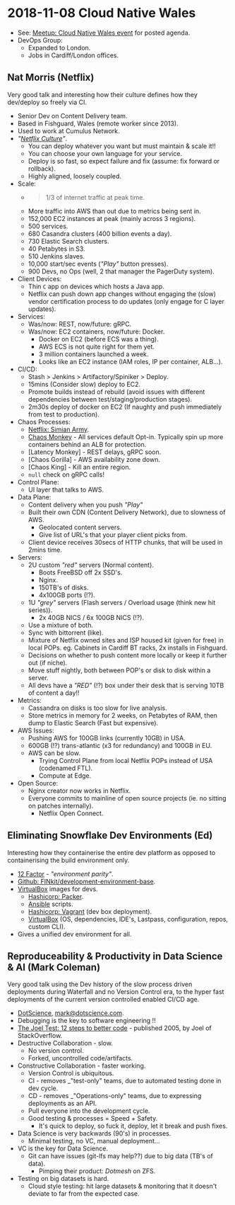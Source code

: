 2018-11-08 Cloud Native Wales
=============================

* See: [Meetup: Cloud Native Wales event] for posted agenda.
* DevOps Group:
    * Expanded to London.
    * Jobs in Cardiff/London offices.

Nat Morris (Netflix)
--------------------

Very good talk and interesting how their culture defines how they dev/deploy so
freely via CI.

* Senior Dev on Content Delivery team.
* Based in Fishguard, Wales (remote worker since 2013).
* Used to work at Cumulus Network.
* _"[Netflix Culture]"_.
    * You can deploy whatever you want but must maintain & scale it!!
    * You can choose your own language for your service.
    * Deploy is so fast, so expect failure and fix (assume: fix forward or
      rollback).
    * Highly aligned, loosely coupled.
* Scale:
    * > 1/3 of internet traffic at peak time.
    * More traffic into AWS than out due to metrics being sent in.
    * 152,000 EC2 instances at peak (mainly across 3 regions).
    * 500 services.
    * 680 Casandra clusters (400 billion events a day).
    * 730 Elastic Search clusters.
    * 40 Petabytes in S3.
    * 510 Jenkins slaves.
    * 10,000 start/sec events (_"Play"_ button presses).
    * 900 Devs, no Ops (well, 2 that manager the PagerDuty system).
* Client Devices:
    * Thin `C` app on devices which hosts a Java app.
    * Netflix can push down app changes without engaging the (slow) vendor
      certification process to do updates (only engage for C layer updates).
* Services:
    * Was/now: REST, now/future: gRPC.
    * Was/now: EC2 containers, now/future: Docker.
        * Docker on EC2 (before ECS was a thing).
        * AWS ECS is not quite right for them yet.
        * 3 million containers launched a week.
        * Looks like an EC2 instance (IAM roles, IP per container, ALB...).
* CI/CD:
    * Stash > Jenkins > Artifactory/Spiniker > Deploy.
    * 15mins (Consider slow) deploy to EC2.
    * Promote builds instead of rebuild (avoid issues with different
      dependencies between test/staging/production stages).
    * 2m30s deploy of docker on EC2 (If naughty and push immediately from test
      to production).
* Chaos Processes:
    * [Netflix: Simian Army].
    * [Chaos Monkey] - All services default Opt-in. Typically spin up more
      containers behind an ALB for protection.
    * [Latency Monkey] - REST delays, gRPC soon.
    * [Chaos Gorilla] - AWS availability zone down.
    * [Chaos King] - Kill an entire region.
    * `null` check on gRPC calls!
* Control Plane:
    * UI layer that talks to AWS.
* Data Plane:
    * Content delivery when you push _"Play"_
    * Built their own CDN (Content Delivery Network), due to slowness of AWS.
        * Geolocated content servers.
        * Give list of URL's that your player client picks from.
    * Client device receives 30secs of HTTP chunks, that will be used in 2mins
      time.
* Servers:
    * 2U custom _"red"_ servers (Normal content).
        * Boots FreeBSD off 2x SSD's.
        * Nginx.
        * 150TB's of disks.
        * 4x100GB ports (!?).
    * 1U _"grey"_ servers (Flash servers / Overload usage (think new hit
      series)).
        * 2x 40GB NICS / 6x 100GB NICS (!?).
    * Use a mixture of both.
    * Sync with bittorrent (like).
    * Mixture of Netflix owned sites and ISP housed kit (given for free) in
      local POPs. eg. Cabinets in Cardiff BT racks, 2x installs in Fishguard.
    * Decisions on whether to push content more locally or keep it further out
      (if niche).
    * Move stuff nightly, both between POP's or disk to disk within a server.
    * All devs have a _"RED"_ (!?) box under their desk that is serving 10TB of
      content a day!!
* Metrics:
    * Cassandra on disks is too slow for live analysis.
    * Store metrics in memory for 2 weeks, on Petabytes of RAM, then dump to
      Elastic Search (Fast but expensive).
* AWS Issues:
    * Pushing AWS for 100GB links (currently 10GB) in USA.
    * 600GB (!?) trans-atlantic (x3 for redundancy) and 100GB in EU.
    * AWS can be slow.
        * Trying Control Plane from local Netflix POPs instead of USA
          (codenamed FTL).
        * Compute at Edge.
* Open Source:
    * Nginx creator now works in Netflix.
    * Everyone commits to mainline of open source projects (ie. no sitting on
      patches internally).
        * Netflix Open Connect.

Eliminating Snowflake Dev Environments (Ed)
-------------------------------------------

Interesting how they containerise the entire dev platform as opposed to
containerising the build environment only.

* [12 Factor] - _"environment parity"_.
* [Github: FINkit/development-environment-base].
* [VirtualBox] images for devs.
    * [Hashicorp: Packer].
    * [Ansible] scripts.
    * [Hashicorp: Vagrant] (dev box deployment).
    * [VirtualBox] (OS, dependencies, IDE's, Lastpass, configuration, repos,
      custom CLI).
* Gives a unified dev environment for all.

Reproduceability & Productivity in Data Science & AI (Mark Coleman)
-------------------------------------------------------------------

Very good talk using the Dev history of the slow process driven deployments
during Waterfall and no Version Control era, to the hyper fast deployments of
the current version controlled enabled CI/CD age.

* [DotScience], mark@dotscience.com.
* Debugging is the key to software engineering !!
* [The Joel Test: 12 steps to better code] - published 2005, by Joel of
  StackOverflow.
* Destructive Collaboration - slow.
    * No version control.
    * Forked, uncontrolled code/artifacts.
* Constructive Collaboration - faster working.
    * Version Control is ubiquitous.
    * CI - removes _"test-only" teams, due to automated testing done in dev
      cycle.
    * CD - removes _"Operations-only" teams, due to expressing deployments as
      an API.
    * Pull everyone into the development cycle.
    * Good testing & processes = Speed + Safety.
        * It's quick to deploy, so fuck it, deploy, let it break and push
          fixes.
* Data Science is very backwards (90's) in processes.
    * Minimal testing, no VC, manual deployment...
* VC is the key for Data Science.
    * Git can have issues (git-lfs may help??) due to big data (TB's of data).
        * Pimping their product: _Dotmesh_ on ZFS.
* Testing on big datasets is hard.
    * Cloud style testing: hit large datasets & monitoring that it doesn't
      deviate to far from the expected case.


[Meetup: Cloud Native Wales event]: https://www.meetup.com/Cloud-Native-Wales/events/250631346/

[Netflix Culture]: 2018-11-08_cloud_native_wales
[Netflix: Simian Army]: https://medium.com/netflix-techblog/the-netflix-simian-army-16e57fbab116
[Chaos Monkey]: https://github.com/Netflix/chaosmonkey

[12 Factor]: https://12factor.net
[Github: FINkit/development-environment-base]: https://github.com/finkit/development-environment-base
[VirtualBox]: https://www.virtualbox.org
[Hashicorp: Packer]: https://www.packer.io
[Ansible]: https://docs.ansible.com/ansible/latest/index.html
[Hashicorp: Vagrant]: https://www.vagrantup.com

[DotScience]: https://dotscience.com
[The Joel Test: 12 steps to better code]: https://www.joelonsoftware.com/2000/08/09/the-joel-test-12-steps-to-better-code/
